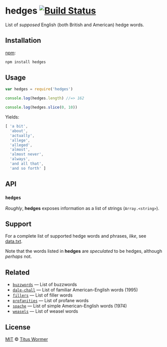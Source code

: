 # hedges [![Build Status][travis-badge]][travis]

List of *supposed* English (both British and American) hedge words.

## Installation

[npm][]:

```bash
npm install hedges
```

## Usage

```js
var hedges = require('hedges')

console.log(hedges.length) //=> 162

console.log(hedges.slice(0, 10))
```

Yields:

```js
[ 'a bit',
  'about',
  'actually',
  'allege',
  'alleged',
  'almost',
  'almost never',
  'always',
  'and all that',
  'and so forth' ]
```

## API

### `hedges`

*Roughly*, **hedges** exposes information as a list of strings
(`Array.<string>`).

## Support

For a complete list of supported hedge words and phrases, *like*, see
[data.txt][data].

Note that the words listed in **hedges** are *speculated* to be hedges,
although *perhaps* not.

## Related

*   [`buzzwords`](https://github.com/words/buzzwords)
    — List of buzzwords
*   [`dale-chall`](https://github.com/words/dale-chall)
    — List of familiar American-English words (1995)
*   [`fillers`](https://github.com/words/fillers)
    — List of filler words
*   [`profanities`](https://github.com/words/profanities)
    — List of profane words
*   [`spache`](https://github.com/words/spache)
    — List of simple American-English words (1974)
*   [`weasels`](https://github.com/words/weasels)
    — List of weasel words

## License

[MIT][license] © [Titus Wormer][author]

<!-- Definitions -->

[travis-badge]: https://img.shields.io/travis/words/hedges.svg

[travis]: https://travis-ci.org/words/hedges

[npm]: https://docs.npmjs.com/cli/install

[license]: license

[author]: https://wooorm.com

[data]: data.txt

